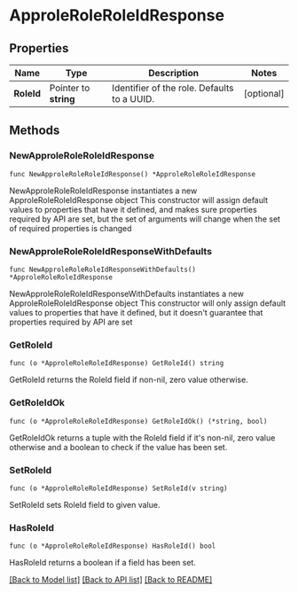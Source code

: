 # ApproleRoleRoleIdResponse

## Properties

Name | Type | Description | Notes
------------ | ------------- | ------------- | -------------
**RoleId** | Pointer to **string** | Identifier of the role. Defaults to a UUID. | [optional] 

## Methods

### NewApproleRoleRoleIdResponse

`func NewApproleRoleRoleIdResponse() *ApproleRoleRoleIdResponse`

NewApproleRoleRoleIdResponse instantiates a new ApproleRoleRoleIdResponse object
This constructor will assign default values to properties that have it defined,
and makes sure properties required by API are set, but the set of arguments
will change when the set of required properties is changed

### NewApproleRoleRoleIdResponseWithDefaults

`func NewApproleRoleRoleIdResponseWithDefaults() *ApproleRoleRoleIdResponse`

NewApproleRoleRoleIdResponseWithDefaults instantiates a new ApproleRoleRoleIdResponse object
This constructor will only assign default values to properties that have it defined,
but it doesn't guarantee that properties required by API are set

### GetRoleId

`func (o *ApproleRoleRoleIdResponse) GetRoleId() string`

GetRoleId returns the RoleId field if non-nil, zero value otherwise.

### GetRoleIdOk

`func (o *ApproleRoleRoleIdResponse) GetRoleIdOk() (*string, bool)`

GetRoleIdOk returns a tuple with the RoleId field if it's non-nil, zero value otherwise
and a boolean to check if the value has been set.

### SetRoleId

`func (o *ApproleRoleRoleIdResponse) SetRoleId(v string)`

SetRoleId sets RoleId field to given value.

### HasRoleId

`func (o *ApproleRoleRoleIdResponse) HasRoleId() bool`

HasRoleId returns a boolean if a field has been set.


[[Back to Model list]](../README.md#documentation-for-models) [[Back to API list]](../README.md#documentation-for-api-endpoints) [[Back to README]](../README.md)


